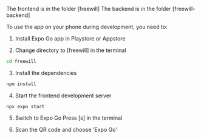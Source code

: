 The frontend is in the folder [freewill]
The backend is in the folder [freewill-backend]

To use the app on your phone during development, you need to:
1. Install Expo Go app in Playstore or Appstore

2. Change directory to [freewill] in the terminal
  ``` bash
  cd freewill
  ```

3. Install the dependencies
  ``` bash
  npm install
  ```

4. Start the frontend development server
  ```
  npx expo start
  ```

5. Switch to Expo Go
  Press [s] in the terminal

6. Scan the QR code and choose 'Expo Go'